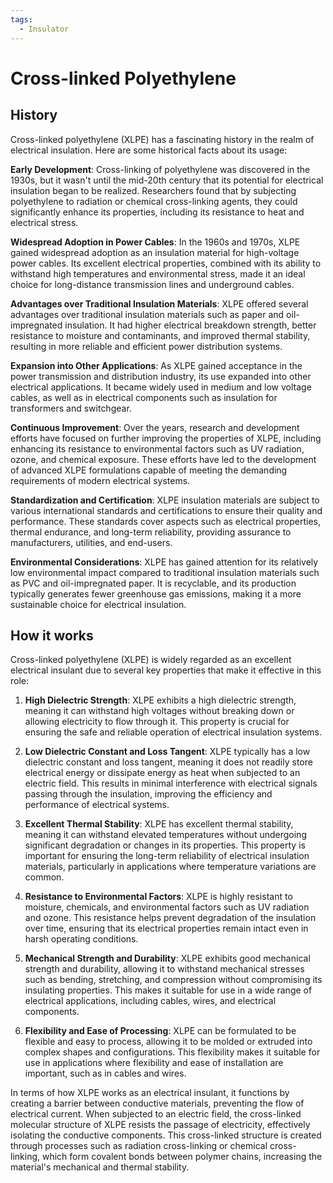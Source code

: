 ```yaml
---
tags:
  - Insulator
---
```


<head>
    <meta name="google-adsense-account" content="ca-pub-9364684337389377">
    <meta charset="UTF-8">
    <meta name="viewport" content="width=device-width, initial-scale=1.0">
    <meta name="description" content="Welcome to ac-electricity! Here you will learn more about electricity, the different components used to make an electrical circuit as well as their features and use cases.">
    <meta name="keywords" content="alexis carbillet, carbillet, electricity, capacitors, conductors, diodes, electronic, energy source, hardware, home appliances, inductors, insulators, resistors, semi-conductors">
    <meta name="author" content="Alexis Carbillet ">
</head>

# Cross-linked Polyethylene

## History

Cross-linked polyethylene (XLPE) has a fascinating history in the realm of electrical insulation. Here are some historical facts about its usage:

**Early Development**: Cross-linking of polyethylene was discovered in the 1930s, but it wasn't until the mid-20th century that its potential for electrical insulation began to be realized. Researchers found that by subjecting polyethylene to radiation or chemical cross-linking agents, they could significantly enhance its properties, including its resistance to heat and electrical stress.

**Widespread Adoption in Power Cables**: In the 1960s and 1970s, XLPE gained widespread adoption as an insulation material for high-voltage power cables. Its excellent electrical properties, combined with its ability to withstand high temperatures and environmental stress, made it an ideal choice for long-distance transmission lines and underground cables.

**Advantages over Traditional Insulation Materials**: XLPE offered several advantages over traditional insulation materials such as paper and oil-impregnated insulation. It had higher electrical breakdown strength, better resistance to moisture and contaminants, and improved thermal stability, resulting in more reliable and efficient power distribution systems.

**Expansion into Other Applications**: As XLPE gained acceptance in the power transmission and distribution industry, its use expanded into other electrical applications. It became widely used in medium and low voltage cables, as well as in electrical components such as insulation for transformers and switchgear.

**Continuous Improvement**: Over the years, research and development efforts have focused on further improving the properties of XLPE, including enhancing its resistance to environmental factors such as UV radiation, ozone, and chemical exposure. These efforts have led to the development of advanced XLPE formulations capable of meeting the demanding requirements of modern electrical systems.

**Standardization and Certification**: XLPE insulation materials are subject to various international standards and certifications to ensure their quality and performance. These standards cover aspects such as electrical properties, thermal endurance, and long-term reliability, providing assurance to manufacturers, utilities, and end-users.

**Environmental Considerations**: XLPE has gained attention for its relatively low environmental impact compared to traditional insulation materials such as PVC and oil-impregnated paper. It is recyclable, and its production typically generates fewer greenhouse gas emissions, making it a more sustainable choice for electrical insulation.

## How it works

Cross-linked polyethylene (XLPE) is widely regarded as an excellent electrical insulant due to several key properties that make it effective in this role:

1. **High Dielectric Strength**: XLPE exhibits a high dielectric strength, meaning it can withstand high voltages without breaking down or allowing electricity to flow through it. This property is crucial for ensuring the safe and reliable operation of electrical insulation systems.

2. **Low Dielectric Constant and Loss Tangent**: XLPE typically has a low dielectric constant and loss tangent, meaning it does not readily store electrical energy or dissipate energy as heat when subjected to an electric field. This results in minimal interference with electrical signals passing through the insulation, improving the efficiency and performance of electrical systems.

3. **Excellent Thermal Stability**: XLPE has excellent thermal stability, meaning it can withstand elevated temperatures without undergoing significant degradation or changes in its properties. This property is important for ensuring the long-term reliability of electrical insulation materials, particularly in applications where temperature variations are common.

4. **Resistance to Environmental Factors**: XLPE is highly resistant to moisture, chemicals, and environmental factors such as UV radiation and ozone. This resistance helps prevent degradation of the insulation over time, ensuring that its electrical properties remain intact even in harsh operating conditions.

5. **Mechanical Strength and Durability**: XLPE exhibits good mechanical strength and durability, allowing it to withstand mechanical stresses such as bending, stretching, and compression without compromising its insulating properties. This makes it suitable for use in a wide range of electrical applications, including cables, wires, and electrical components.

6. **Flexibility and Ease of Processing**: XLPE can be formulated to be flexible and easy to process, allowing it to be molded or extruded into complex shapes and configurations. This flexibility makes it suitable for use in applications where flexibility and ease of installation are important, such as in cables and wires.

In terms of how XLPE works as an electrical insulant, it functions by creating a barrier between conductive materials, preventing the flow of electrical current. When subjected to an electric field, the cross-linked molecular structure of XLPE resists the passage of electricity, effectively isolating the conductive components. This cross-linked structure is created through processes such as radiation cross-linking or chemical cross-linking, which form covalent bonds between polymer chains, increasing the material's mechanical and thermal stability.
